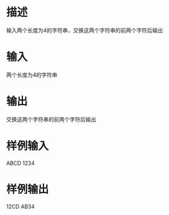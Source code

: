 # 描述
输入两个长度为4的字符串，交换这两个字符串的前两个字符后输出

# 输入
两个长度为4的字符串

# 输出
交换这两个字符串的前两个字符后输出

# 样例输入
ABCD 
1234

# 样例输出
12CD
AB34 
